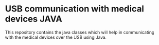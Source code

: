 # USB communication with medical devices JAVA
This repository contains the java classes which will help in communicating with the medical devices over the USB using Java.
